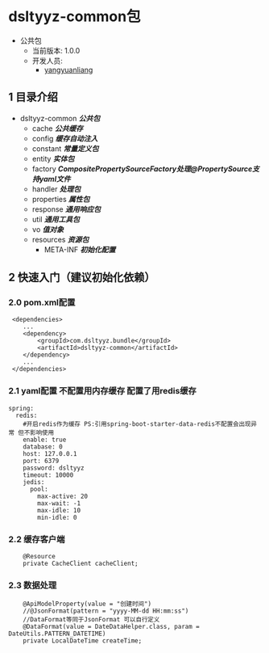 # dsltyyz-common包
- 公共包
  - 当前版本: 1.0.0
  - 开发人员:
    - [yangyuanliang](mailto:yangyuanliang@dsltyyz.com) 
## 1 目录介绍
- dsltyyz-common ___公共包___
  - cache ___公共缓存___
  - config ___缓存自动注入___
  - constant ___常量定义包___
  - entity ___实体包___
  - factory ___CompositePropertySourceFactory处理@PropertySource支持yaml文件___
  - handler ___处理包___
  - properties ___属性包___
  - response ___通用响应包___
  - util ___通用工具包___
  - vo ___值对象___
  - resources ___资源包___
      - META-INF ___初始化配置___
## 2 快速入门（建议初始化依赖）
### 2.0 pom.xml配置
~~~
 <dependencies>
    ...
    <dependency>
        <groupId>com.dsltyyz.bundle</groupId>
        <artifactId>dsltyyz-common</artifactId>
    </dependency>
    ...
 </dependencies>
~~~
### 2.1 yaml配置 不配置用内存缓存 配置了用redis缓存
~~~
spring:
  redis:
    #开启redis作为缓存 PS:引用spring-boot-starter-data-redis不配置会出现异常 但不影响使用
    enable: true
    database: 0
    host: 127.0.0.1
    port: 6379
    password: dsltyyz
    timeout: 10000
    jedis:
      pool:
        max-active: 20
        max-wait: -1
        max-idle: 10
        min-idle: 0
~~~
### 2.2 缓存客户端
~~~
    @Resource
    private CacheClient cacheClient;
~~~
### 2.3 数据处理
~~~
    @ApiModelProperty(value = "创建时间")
    //@JsonFormat(pattern = "yyyy-MM-dd HH:mm:ss")
    //DataFormat等同于JsonFormat 可以自行定义
    @DataFormat(value = DateDataHelper.class, param = DateUtils.PATTERN_DATETIME)
    private LocalDateTime createTime;
~~~